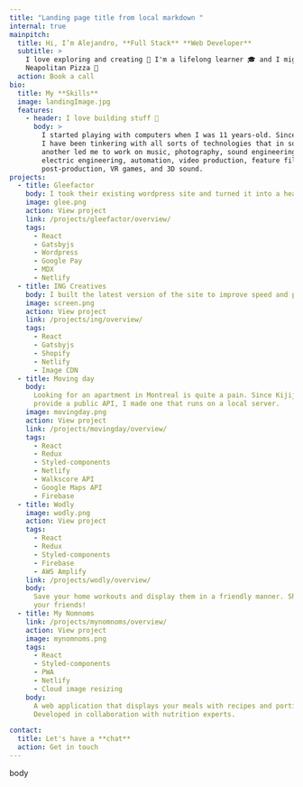 ```yaml
---
title: "Landing page title from local markdown "
internal: true
mainpitch:
  title: Hi, I’m Alejandro, **Full Stack** **Web Developer**
  subtitle: >
    I love exploring and creating 🚀 I'm a lifelong learner 🎓 and I might have a thing for traditional
    Neapolitan Pizza 🍕
  action: Book a call
bio:
  title: My **Skills**
  image: landingImage.jpg
  features:
    - header: I love building stuff 📱
      body: >
        I started playing with computers when I was 11 years-old. Since then
        I have been tinkering with all sorts of technologies that in some way or
        another led me to work on music, photography, sound engineering,
        electric engineering, automation, video production, feature film
        post-production, VR games, and 3D sound.
projects:
  - title: Gleefactor
    body: I took their existing wordpress site and turned it into a headless CMS with React on the frontend. The site features e-commerce, downloads and a seamless bilingual experience.
    image: glee.png
    action: View project
    link: /projects/gleefactor/overview/
    tags:
      - React
      - Gatsbyjs
      - Wordpress
      - Google Pay
      - MDX
      - Netlify
  - title: ING Creatives
    body: I built the latest version of the site to improve speed and performance. It features statically generated pages, cloud image resizing and a custom CMS.
    image: screen.png
    action: View project
    link: /projects/ing/overview/
    tags:
      - React
      - Gatsbyjs
      - Shopify
      - Netlify
      - Image CDN
  - title: Moving day
    body:
      Looking for an apartment in Montreal is quite a pain. Since Kijiji doesn't
      provide a public API, I made one that runs on a local server.
    image: movingday.png
    action: View project
    link: /projects/movingday/overview/
    tags:
      - React
      - Redux
      - Styled-components
      - Netlify
      - Walkscore API
      - Google Maps API
      - Firebase
  - title: Wodly
    image: wodly.png
    action: View project
    tags:
      - React
      - Redux
      - Styled-components
      - Firebase
      - AWS Amplify
    link: /projects/wodly/overview/
    body:
      Save your home workouts and display them in a friendly manner. Share with
      your friends!
  - title: My Nomnoms
    link: /projects/mynomnoms/overview/
    action: View project
    image: mynomnoms.png
    tags:
      - React
      - Styled-components
      - PWA
      - Netlify
      - Cloud image resizing
    body:
      A web application that displays your meals with recipes and portion sizes.
      Developed in collaboration with nutrition experts.

contact:
  title: Let's have a **chat**
  action: Get in touch
---
```


body
